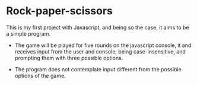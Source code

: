 # Rock-paper-scissors

This is my first project with Javascript, and being so the case, it aims to be a simple program. 

* The game will be played for five rounds on the javascript console, it and receives input from the user and console, being case-insensitive, and prompting them with three possible options. 

* The program does not contemplate input different from the possible options of the game.  